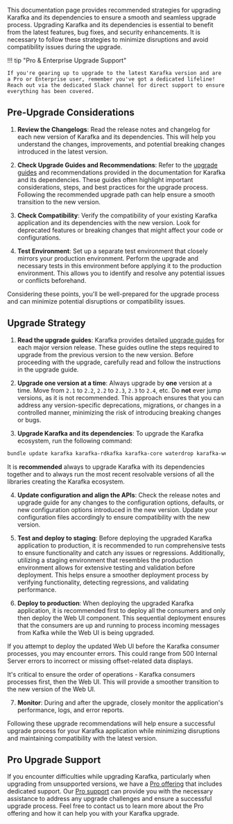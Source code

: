 This documentation page provides recommended strategies for upgrading Karafka and its dependencies to ensure a smooth and seamless upgrade process. Upgrading Karafka and its dependencies is essential to benefit from the latest features, bug fixes, and security enhancements. It is necessary to follow these strategies to minimize disruptions and avoid compatibility issues during the upgrade.

!!! tip "Pro & Enterprise Upgrade Support"

    If you're gearing up to upgrade to the latest Karafka version and are a Pro or Enterprise user, remember you've got a dedicated lifeline! Reach out via the dedicated Slack channel for direct support to ensure everything has been covered.

## Pre-Upgrade Considerations

1. **Review the Changelogs**: Read the release notes and changelog for each new version of Karafka and its dependencies. This will help you understand the changes, improvements, and potential breaking changes introduced in the latest version.

2. **Check Upgrade Guides and Recommendations**: Refer to the [upgrade guides](https://karafka.io/docs#upgrade-notes) and recommendations provided in the documentation for Karafka and its dependencies. These guides often highlight important considerations, steps, and best practices for the upgrade process. Following the recommended upgrade path can help ensure a smooth transition to the new version.

3. **Check Compatibility**: Verify the compatibility of your existing Karafka application and its dependencies with the new version. Look for deprecated features or breaking changes that might affect your code or configurations.

4. **Test Environment**: Set up a separate test environment that closely mirrors your production environment. Perform the upgrade and necessary tests in this environment before applying it to the production environment. This allows you to identify and resolve any potential issues or conflicts beforehand.

Considering these points, you'll be well-prepared for the upgrade process and can minimize potential disruptions or compatibility issues.

## Upgrade Strategy

1. **Read the upgrade guides**: Karafka provides detailed [upgrade guides](https://karafka.io/docs#upgrade-notes) for each major version release. These guides outline the steps required to upgrade from the previous version to the new version. Before proceeding with the upgrade, carefully read and follow the instructions in the upgrade guide.

2. **Upgrade one version at a time**: Always upgrade by **one** version at a time. Move from `2.1` to `2.2`, `2.2` to `2.3`, `2.3` to `2.4`, etc. Do **not** ever jump versions, as it is not recommended. This approach ensures that you can address any version-specific deprecations, migrations, or changes in a controlled manner, minimizing the risk of introducing breaking changes or bugs.

3. **Upgrade Karafka and its dependencies**: To upgrade the Karafka ecosystem, run the following command:

```bash
bundle update karafka karafka-rdkafka karafka-core waterdrop karafka-web karafka-testing
```

It is **recommended** always to upgrade Karafka with its dependencies together and to always run the most recent resolvable versions of all the libraries creating the Karafka ecosystem.

4. **Update configuration and align the APIs**: Check the release notes and upgrade guide for any changes to the configuration options, defaults, or new configuration options introduced in the new version. Update your configuration files accordingly to ensure compatibility with the new version.

5. **Test and deploy to staging**: Before deploying the upgraded Karafka application to production, it is recommended to run comprehensive tests to ensure functionality and catch any issues or regressions. Additionally, utilizing a staging environment that resembles the production environment allows for extensive testing and validation before deployment. This helps ensure a smoother deployment process by verifying functionality, detecting regressions, and validating performance.

6. **Deploy to production**: When deploying the upgraded Karafka application, it is recommended first to deploy all the consumers and only then deploy the Web UI component. This sequential deployment ensures that the consumers are up and running to process incoming messages from Kafka while the Web UI is being upgraded.

If you attempt to deploy the updated Web UI before the Karafka consumer processes, you may encounter errors. This could range from 500 Internal Server errors to incorrect or missing offset-related data displays.

It's critical to ensure the order of operations - Karafka consumers processes first, then the Web UI. This will provide a smoother transition to the new version of the Web UI.

7. **Monitor**: During and after the upgrade, closely monitor the application's performance, logs, and error reports.

Following these upgrade recommendations will help ensure a successful upgrade process for your Karafka application while minimizing disruptions and maintaining compatibility with the latest version.

## Pro Upgrade Support

If you encounter difficulties while upgrading Karafka, particularly when upgrading from unsupported versions, we have a [Pro offering](https://karafka.io/#become-pro) that includes dedicated support. Our [Pro support](Pro-Support) can provide you with the necessary assistance to address any upgrade challenges and ensure a successful upgrade process. Feel free to contact us to learn more about the Pro offering and how it can help you with your Karafka upgrade.
